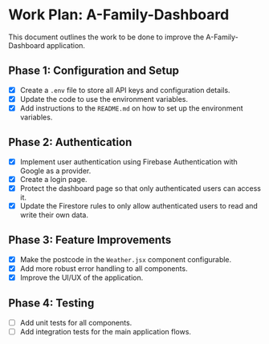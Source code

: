 # Work Plan: A-Family-Dashboard

This document outlines the work to be done to improve the A-Family-Dashboard application.

## Phase 1: Configuration and Setup

*   [x] Create a `.env` file to store all API keys and configuration details.
*   [x] Update the code to use the environment variables.
*   [x] Add instructions to the `README.md` on how to set up the environment variables.

## Phase 2: Authentication

*   [x] Implement user authentication using Firebase Authentication with Google as a provider.
*   [x] Create a login page.
*   [x] Protect the dashboard page so that only authenticated users can access it.
*   [x] Update the Firestore rules to only allow authenticated users to read and write their own data.

## Phase 3: Feature Improvements

*   [x] Make the postcode in the `Weather.jsx` component configurable.
*   [x] Add more robust error handling to all components.
*   [x] Improve the UI/UX of the application.

## Phase 4: Testing

*   [ ] Add unit tests for all components.
*   [ ] Add integration tests for the main application flows.